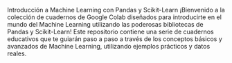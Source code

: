 Introducción a Machine Learning con Pandas y Scikit-Learn
¡Bienvenido a la colección de cuadernos de Google Colab diseñados para introducirte en el mundo del Machine Learning utilizando las poderosas bibliotecas de Pandas y Scikit-Learn! Este repositorio contiene una serie de cuadernos educativos que te guiarán paso a paso a través de los conceptos básicos y avanzados de Machine Learning, utilizando ejemplos prácticos y datos reales.
